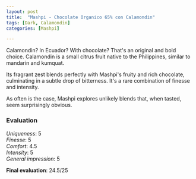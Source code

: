 ```yaml
---
layout: post
title:  "Mashpi - Chocolate Organico 65% con Calamondin"
tags: [Dark, Calamondin] 
categories: [Mashpi]

---
```


Calamondin? In Ecuador? With chocolate? That's an original and bold choice. Calamondin is a small citrus fruit native to the Philippines, similar to mandarin and kumquat.

Its fragrant zest blends perfectly with Mashpi's fruity and rich chocolate, culminating in a subtle drop of bitterness. It's a rare combination of finesse and intensity.

As often is the case, Mashpi explores unlikely blends that, when tasted, seem surprisingly obvious.


### Evaluation

_Uniqueness_: 5  
_Finesse_: 5  
_Comfort_: 4.5  
_Intensity_: 5  
_General impression_: 5

**Final evaluation**: 24.5/25
